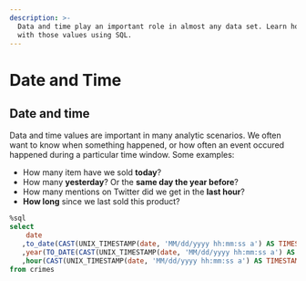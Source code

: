 ```yaml
---
description: >-
  Data and time play an important role in almost any data set. Learn how to work
  with those values using SQL.
---
```


# Date and Time

## Date and time

Data and time values are important in many analytic scenarios. We often want to know when something happened, or how often an event occured happened during a particular time window. Some examples:

* How many item have we sold **today**?
* How many **yesterday**? Or the **same day the year before**?
* How many mentions on Twitter did we get in the **last hour**?
* **How long** since we last sold this product?

```sql
%sql
select 
    date
   ,to_date(CAST(UNIX_TIMESTAMP(date, 'MM/dd/yyyy hh:mm:ss a') AS TIMESTAMP))
   ,year(TO_DATE(CAST(UNIX_TIMESTAMP(date, 'MM/dd/yyyy hh:mm:ss a') AS TIMESTAMP)))
   ,hour(CAST(UNIX_TIMESTAMP(date, 'MM/dd/yyyy hh:mm:ss a') AS TIMESTAMP))
from crimes
```

